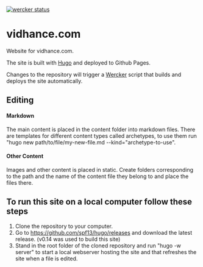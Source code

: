 [![wercker status](https://app.wercker.com/status/f82582583dfb4c8cff11cf3e407fcaba/m "wercker status")](https://app.wercker.com/project/bykey/f82582583dfb4c8cff11cf3e407fcaba)

# vidhance.com
Website for vidhance.com.

The site is built with [Hugo](http://gohugo.io/) and deployed to Github Pages.

Changes to the repository will trigger a [Wercker](http://wercker.com/) script that builds and deploys the site automatically.

## Editing
#### Markdown
The main content is placed in the content folder into markdown files.
There are templates for different content types called archetypes, to use them run "hugo new path/to/file/my-new-file.md --kind="archetype-to-use".
#### Other Content
Images and other content is placed in static. Create folders corresponding to the path and the name of the content file they belong to and place the files there.

## To run this site on a local computer follow these steps

1. Clone the repository to your computer.
2. Go to https://github.com/spf13/hugo/releases and download the latest release. (v0.14 was used to build this site)
3. Stand in the root folder of the cloned repository and run "hugo -w server" to start a local webserver hosting the site and that refreshes the site when a file is edited.
